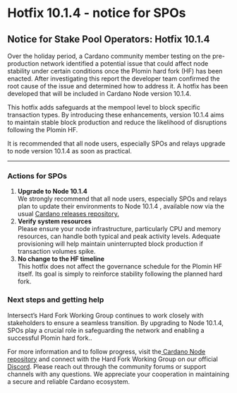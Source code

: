# Hotfix 10.1.4 - notice for SPOs

## Notice for Stake Pool Operators: Hotfix 10.1.4&#x20;

Over the holiday period, a Cardano community member testing on the pre-production network identified a potential issue that could affect node stability under certain conditions once the Plomin hard fork (HF) has been enacted. After investigating this report the developer team confirmed the root cause of the issue and determined how to address it.  A hotfix has been developed that will be included in Cardano Node version 10.1.4.

This hotfix adds safeguards at the mempool level to block specific transaction types. By introducing these enhancements, version 10.1.4 aims to maintain stable block production and reduce the likelihood of disruptions following the Plomin HF.

It is recommended that all node users, especially SPOs and relays upgrade to node version 10.1.4 as soon as practical.

***

### Actions for SPOs

1. **Upgrade to Node 10.1.4**\
   We strongly recommend that all node users, especially SPOs and relays plan to update their environments to Node 10.1.4 , available now via the usual [Cardano releases repository. ](https://github.com/IntersectMBO/cardano-node/releases/tag/10.1.4)
2. **Verify system resources**\
   Please ensure your node infrastructure, particularly CPU and memory resources, can handle both typical and peak activity levels. Adequate provisioning will help maintain uninterrupted block production if transaction volumes spike.
3. **No change to the HF timeline**\
   This hotfix does not affect the governance schedule for the Plomin HF itself. Its goal is simply to reinforce stability following the planned hard fork.

### **Next steps and getting help**

Intersect’s Hard Fork Working Group continues to work closely with stakeholders to ensure a seamless transition. By upgrading to Node 10.1.4, SPOs play a crucial role in safeguarding the network and enabling a successful Plomin hard fork..

For more information and to follow progress, visit the[ Cardano Node repository](https://github.com/input-output-hk/cardano-node) and connect with the Hard Fork Working Group on our official[ Discord](https://discord.gg/). Please reach out through the community forums or support channels with any questions. We appreciate your cooperation in maintaining a secure and reliable Cardano ecosystem.
